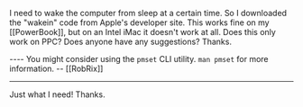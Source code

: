 I need to wake the computer from sleep at a certain time. So I downloaded the "wakein" code from Apple's developer site. This works fine on my [[PowerBook]], but on an Intel iMac it doesn't work at all. Does this only work on PPC? Does anyone have any suggestions?
Thanks.

---- You might consider using the <code>pmset</code> CLI utility. <code>man pmset</code> for more information. -- [[RobRix]]

----
Just what I need! Thanks.